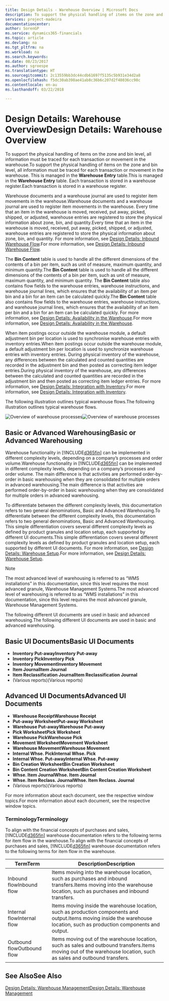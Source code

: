 ```yaml
---
title: Design Details - Warehouse Overview | Microsoft Docs
description: To support the physical handling of items on the zone and bin level, all information must be traced for each transaction or movement in the warehouse. This is managed in the **Warehouse Entry** table. Each transaction is stored in a warehouse register.
services: project-madeira
documentationcenter: 
author: SorenGP
ms.service: dynamics365-financials
ms.topic: article
ms.devlang: na
ms.tgt_pltfrm: na
ms.workload: na
ms.search.keywords: 
ms.date: 08/23/2017
ms.author: sgroespe
ms.translationtype: HT
ms.sourcegitcommit: 2c13559bb3dc44cdb61697f5135c5b931e34d2a8
ms.openlocfilehash: f5dc30ab398ae41ab8c36b6c207d2f48036cc98c
ms.contentlocale: en-au
ms.lasthandoff: 03/22/2018

---
```

# <a name="design-details-warehouse-overview"></a><span data-ttu-id="2f1ed-105">Design Details: Warehouse Overview</span><span class="sxs-lookup"><span data-stu-id="2f1ed-105">Design Details: Warehouse Overview</span></span>
<span data-ttu-id="2f1ed-106">To support the physical handling of items on the zone and bin level, all information must be traced for each transaction or movement in the warehouse.</span><span class="sxs-lookup"><span data-stu-id="2f1ed-106">To support the physical handling of items on the zone and bin level, all information must be traced for each transaction or movement in the warehouse.</span></span> <span data-ttu-id="2f1ed-107">This is managed in the **Warehouse Entry** table.</span><span class="sxs-lookup"><span data-stu-id="2f1ed-107">This is managed in the **Warehouse Entry** table.</span></span> <span data-ttu-id="2f1ed-108">Each transaction is stored in a warehouse register.</span><span class="sxs-lookup"><span data-stu-id="2f1ed-108">Each transaction is stored in a warehouse register.</span></span>  

<span data-ttu-id="2f1ed-109">Warehouse documents and a warehouse journal are used to register item movements in the warehouse.</span><span class="sxs-lookup"><span data-stu-id="2f1ed-109">Warehouse documents and a warehouse journal are used to register item movements in the warehouse.</span></span> <span data-ttu-id="2f1ed-110">Every time that an item in the warehouse is moved, received, put away, picked, shipped, or adjusted, warehouse entries are registered to store the physical information about zone, bin, and quantity.</span><span class="sxs-lookup"><span data-stu-id="2f1ed-110">Every time that an item in the warehouse is moved, received, put away, picked, shipped, or adjusted, warehouse entries are registered to store the physical information about zone, bin, and quantity.</span></span> <span data-ttu-id="2f1ed-111">For more information, see [Design Details: Inbound Warehouse Flow](design-details-outbound-warehouse-flow.md).</span><span class="sxs-lookup"><span data-stu-id="2f1ed-111">For more information, see [Design Details: Inbound Warehouse Flow](design-details-outbound-warehouse-flow.md).</span></span>  

<span data-ttu-id="2f1ed-112">The **Bin Content** table is used to handle all the different dimensions of the contents of a bin per item, such as unit of measure, maximum quantity, and minimum quantity.</span><span class="sxs-lookup"><span data-stu-id="2f1ed-112">The **Bin Content** table is used to handle all the different dimensions of the contents of a bin per item, such as unit of measure, maximum quantity, and minimum quantity.</span></span> <span data-ttu-id="2f1ed-113">The **Bin Content** table also contains flow fields to the warehouse entries, warehouse instructions, and warehouse journal lines, which ensures that the availability of an item per bin and a bin for an item can be calculated quickly.</span><span class="sxs-lookup"><span data-stu-id="2f1ed-113">The **Bin Content** table also contains flow fields to the warehouse entries, warehouse instructions, and warehouse journal lines, which ensures that the availability of an item per bin and a bin for an item can be calculated quickly.</span></span> <span data-ttu-id="2f1ed-114">For more information, see [Design Details: Availability in the Warehouse](design-details-availability-in-the-warehouse.md).</span><span class="sxs-lookup"><span data-stu-id="2f1ed-114">For more information, see [Design Details: Availability in the Warehouse](design-details-availability-in-the-warehouse.md).</span></span>  

<span data-ttu-id="2f1ed-115">When item postings occur outside the warehouse module, a default adjustment bin per location is used to synchronise warehouse entries with inventory entries.</span><span class="sxs-lookup"><span data-stu-id="2f1ed-115">When item postings occur outside the warehouse module, a default adjustment bin per location is used to synchronize warehouse entries with inventory entries.</span></span> <span data-ttu-id="2f1ed-116">During physical inventory of the warehouse, any differences between the calculated and counted quantities are recorded in the adjustment bin and then posted as correcting item ledger entries.</span><span class="sxs-lookup"><span data-stu-id="2f1ed-116">During physical inventory of the warehouse, any differences between the calculated and counted quantities are recorded in the adjustment bin and then posted as correcting item ledger entries.</span></span> <span data-ttu-id="2f1ed-117">For more information, see [Design Details: Integration with Inventory](design-details-integration-with-inventory.md).</span><span class="sxs-lookup"><span data-stu-id="2f1ed-117">For more information, see [Design Details: Integration with Inventory](design-details-integration-with-inventory.md).</span></span>  

<span data-ttu-id="2f1ed-118">The following illustration outlines typical warehouse flows.</span><span class="sxs-lookup"><span data-stu-id="2f1ed-118">The following illustration outlines typical warehouse flows.</span></span>  

<span data-ttu-id="2f1ed-119">![Overview of warehouse processes](media/design_details_warehouse_management_overview.png "design_details_warehouse_management_overview")</span><span class="sxs-lookup"><span data-stu-id="2f1ed-119">![Overview of warehouse processes](media/design_details_warehouse_management_overview.png "design_details_warehouse_management_overview")</span></span>  

## <a name="basic-or-advanced-warehousing"></a><span data-ttu-id="2f1ed-120">Basic or Advanced Warehousing</span><span class="sxs-lookup"><span data-stu-id="2f1ed-120">Basic or Advanced Warehousing</span></span>  
<span data-ttu-id="2f1ed-121">Warehouse functionality in [!INCLUDE[d365fin](includes/d365fin_md.md)] can be implemented in different complexity levels, depending on a company’s processes and order volume.</span><span class="sxs-lookup"><span data-stu-id="2f1ed-121">Warehouse functionality in [!INCLUDE[d365fin](includes/d365fin_md.md)] can be implemented in different complexity levels, depending on a company’s processes and order volume.</span></span> <span data-ttu-id="2f1ed-122">The main difference is that activities are performed order-by-order in basic warehousing when they are consolidated for multiple orders in advanced warehousing.</span><span class="sxs-lookup"><span data-stu-id="2f1ed-122">The main difference is that activities are performed order-by-order in basic warehousing when they are consolidated for multiple orders in advanced warehousing.</span></span>  

 <span data-ttu-id="2f1ed-123">To differentiate between the different complexity levels, this documentation refers to two general denominations, Basic and Advanced Warehousing.</span><span class="sxs-lookup"><span data-stu-id="2f1ed-123">To differentiate between the different complexity levels, this documentation refers to two general denominations, Basic and Advanced Warehousing.</span></span> <span data-ttu-id="2f1ed-124">This simple differentiation covers several different complexity levels as defined by product granules and location setup, each supported by different UI documents.</span><span class="sxs-lookup"><span data-stu-id="2f1ed-124">This simple differentiation covers several different complexity levels as defined by product granules and location setup, each supported by different UI documents.</span></span> <span data-ttu-id="2f1ed-125">For more information, see [Design Details: Warehouse Setup](design-details-warehouse-setup.md).</span><span class="sxs-lookup"><span data-stu-id="2f1ed-125">For more information, see [Design Details: Warehouse Setup](design-details-warehouse-setup.md).</span></span>  

> [!NOTE]  
>  <span data-ttu-id="2f1ed-126">The most advanced level of warehousing is referred to as “WMS installations” in this documentation, since this level requires the most advanced granule, Warehouse Management Systems.</span><span class="sxs-lookup"><span data-stu-id="2f1ed-126">The most advanced level of warehousing is referred to as “WMS installations” in this documentation, since this level requires the most advanced granule, Warehouse Management Systems.</span></span>  

 <span data-ttu-id="2f1ed-127">The following different UI documents are used in basic and advanced warehousing.</span><span class="sxs-lookup"><span data-stu-id="2f1ed-127">The following different UI documents are used in basic and advanced warehousing.</span></span>  

## <a name="basic-ui-documents"></a><span data-ttu-id="2f1ed-128">Basic UI Documents</span><span class="sxs-lookup"><span data-stu-id="2f1ed-128">Basic UI Documents</span></span>  

-   <span data-ttu-id="2f1ed-129">**Inventory Put-away**</span><span class="sxs-lookup"><span data-stu-id="2f1ed-129">**Inventory Put-away**</span></span>  
-   <span data-ttu-id="2f1ed-130">**Inventory Pick**</span><span class="sxs-lookup"><span data-stu-id="2f1ed-130">**Inventory Pick**</span></span>  
-   <span data-ttu-id="2f1ed-131">**Inventory Movement**</span><span class="sxs-lookup"><span data-stu-id="2f1ed-131">**Inventory Movement**</span></span>  
-   <span data-ttu-id="2f1ed-132">**Item Journal**</span><span class="sxs-lookup"><span data-stu-id="2f1ed-132">**Item Journal**</span></span>  
-   <span data-ttu-id="2f1ed-133">**Item Reclassification Journal**</span><span class="sxs-lookup"><span data-stu-id="2f1ed-133">**Item Reclassification Journal**</span></span>  
-   <span data-ttu-id="2f1ed-134">(Various reports)</span><span class="sxs-lookup"><span data-stu-id="2f1ed-134">(Various reports)</span></span>  

## <a name="advanced-ui-documents"></a><span data-ttu-id="2f1ed-135">Advanced UI Documents</span><span class="sxs-lookup"><span data-stu-id="2f1ed-135">Advanced UI Documents</span></span>  

-   <span data-ttu-id="2f1ed-136">**Warehouse Receipt**</span><span class="sxs-lookup"><span data-stu-id="2f1ed-136">**Warehouse Receipt**</span></span>  
-   <span data-ttu-id="2f1ed-137">**Put-away Worksheet**</span><span class="sxs-lookup"><span data-stu-id="2f1ed-137">**Put-away Worksheet**</span></span>  
-   <span data-ttu-id="2f1ed-138">**Warehouse Put-away**</span><span class="sxs-lookup"><span data-stu-id="2f1ed-138">**Warehouse Put-away**</span></span>  
-   <span data-ttu-id="2f1ed-139">**Pick Worksheet**</span><span class="sxs-lookup"><span data-stu-id="2f1ed-139">**Pick Worksheet**</span></span>  
-   <span data-ttu-id="2f1ed-140">**Warehouse Pick**</span><span class="sxs-lookup"><span data-stu-id="2f1ed-140">**Warehouse Pick**</span></span>  
-   <span data-ttu-id="2f1ed-141">**Movement Worksheet**</span><span class="sxs-lookup"><span data-stu-id="2f1ed-141">**Movement Worksheet**</span></span>  
-   <span data-ttu-id="2f1ed-142">**Warehouse Movement**</span><span class="sxs-lookup"><span data-stu-id="2f1ed-142">**Warehouse Movement**</span></span>  
-   <span data-ttu-id="2f1ed-143">**Internal Whse. Pick**</span><span class="sxs-lookup"><span data-stu-id="2f1ed-143">**Internal Whse. Pick**</span></span>  
-   <span data-ttu-id="2f1ed-144">**Internal Whse. Put-away**</span><span class="sxs-lookup"><span data-stu-id="2f1ed-144">**Internal Whse. Put-away**</span></span>  
-   <span data-ttu-id="2f1ed-145">**Bin Creation Worksheet**</span><span class="sxs-lookup"><span data-stu-id="2f1ed-145">**Bin Creation Worksheet**</span></span>  
-   <span data-ttu-id="2f1ed-146">**Bin Content Creation Worksheet**</span><span class="sxs-lookup"><span data-stu-id="2f1ed-146">**Bin Content Creation Worksheet**</span></span>  
-   <span data-ttu-id="2f1ed-147">**Whse. Item Journal**</span><span class="sxs-lookup"><span data-stu-id="2f1ed-147">**Whse. Item Journal**</span></span>  
-   <span data-ttu-id="2f1ed-148">**Whse. Item Reclass. Journal**</span><span class="sxs-lookup"><span data-stu-id="2f1ed-148">**Whse. Item Reclass. Journal**</span></span>  
-   <span data-ttu-id="2f1ed-149">(Various reports)</span><span class="sxs-lookup"><span data-stu-id="2f1ed-149">(Various reports)</span></span>  

<span data-ttu-id="2f1ed-150">For more information about each document, see the respective window topics.</span><span class="sxs-lookup"><span data-stu-id="2f1ed-150">For more information about each document, see the respective window topics.</span></span>  

### <a name="terminology"></a><span data-ttu-id="2f1ed-151">Terminology</span><span class="sxs-lookup"><span data-stu-id="2f1ed-151">Terminology</span></span>  
<span data-ttu-id="2f1ed-152">To align with the financial concepts of purchases and sales, [!INCLUDE[d365fin](includes/d365fin_md.md)] warehouse documentation refers to the following terms for item flow in the warehouse.</span><span class="sxs-lookup"><span data-stu-id="2f1ed-152">To align with the financial concepts of purchases and sales, [!INCLUDE[d365fin](includes/d365fin_md.md)] warehouse documentation refers to the following terms for item flow in the warehouse.</span></span>  

|<span data-ttu-id="2f1ed-153">Term</span><span class="sxs-lookup"><span data-stu-id="2f1ed-153">Term</span></span>|<span data-ttu-id="2f1ed-154">Description</span><span class="sxs-lookup"><span data-stu-id="2f1ed-154">Description</span></span>|  
|----------|---------------------------------------|  
|<span data-ttu-id="2f1ed-155">Inbound flow</span><span class="sxs-lookup"><span data-stu-id="2f1ed-155">Inbound flow</span></span>|<span data-ttu-id="2f1ed-156">Items moving into the warehouse location, such as purchases and inbound transfers.</span><span class="sxs-lookup"><span data-stu-id="2f1ed-156">Items moving into the warehouse location, such as purchases and inbound transfers.</span></span>|  
|<span data-ttu-id="2f1ed-157">Internal flow</span><span class="sxs-lookup"><span data-stu-id="2f1ed-157">Internal flow</span></span>|<span data-ttu-id="2f1ed-158">Items moving inside the warehouse location, such as production components and output.</span><span class="sxs-lookup"><span data-stu-id="2f1ed-158">Items moving inside the warehouse location, such as production components and output.</span></span>|  
|<span data-ttu-id="2f1ed-159">Outbound flow</span><span class="sxs-lookup"><span data-stu-id="2f1ed-159">Outbound flow</span></span>|<span data-ttu-id="2f1ed-160">Items moving out of the warehouse location, such as sales and outbound transfers.</span><span class="sxs-lookup"><span data-stu-id="2f1ed-160">Items moving out of the warehouse location, such as sales and outbound transfers.</span></span>|  

## <a name="see-also"></a><span data-ttu-id="2f1ed-161">See Also</span><span class="sxs-lookup"><span data-stu-id="2f1ed-161">See Also</span></span>  
 [<span data-ttu-id="2f1ed-162">Design Details: Warehouse Management</span><span class="sxs-lookup"><span data-stu-id="2f1ed-162">Design Details: Warehouse Management</span></span>](design-details-warehouse-management.md)

